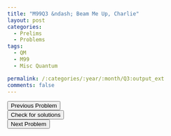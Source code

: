 ```yaml
---
title: "M99Q3 &ndash; Beam Me Up, Charlie"
layout: post
categories:
  - Prelims
  - Problems
tags:
  - QM
  - M99
  - Misc Quantum

permalink: /:categories/:year/:month/Q3:output_ext
comments: false
---
```

<object data="1999M3Q.pdf" type="application/pdf" width="100%" height="500"></object>

<div class='navbar'>
	<div float='left'><button onclick="window.location='Q2.html'" >Previous Problem</button></div>
	<div float='center'><button onclick="window.location='https://princetonprelim.com/prelim/3/'">Check for solutions</button></div>
	<div float='right'><button onclick="window.location='T1.html'" > Next Problem</button></div>
</div>
